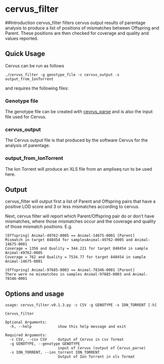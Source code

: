 # cervus_filter
##Introduction
cervus_filter filters cervus output results of parentage analysis to produce a list of positions of mismatches between Offspring and Parent. These positions are then checked for coverage and quality and values reported.

## Quick Usage
Cervus can be run as follows

`./cervus_filter -g genotype_file -c cervus_output -s output_from_IonTorrent`

and requires the following files:

### Genotype file
The genotype file can be created with [cevrus_parse](https://github.com/bogemad/cervus_parse) and is also the input file used for Cervus.

### cervus_output
The Cervus output file is that produced by the software Cervus for the analysis of parentage.

### output_from_IonTorrent
The Ion Torrent will produce an XLS file from an ampliseq run to be used here.

## Output

cervus_filter will output first a list of Parent and Offspring pairs that have a positive LOD score and 3 or less mismatches according to cervus.

Next, cervus filter will report which Parent/Offspring pair do or don't have mismatches, where those mismatches occur and the coverage and quality of those mismatch positions. E.g.

```
[Offspring] Animal-49762-0005 == Animal-14675-0001 [Parent]
Mismatch in target 848454 for samplesAnimal-49762-0005 and Animal-14675-0001
Coverage = 1356 and Quality = 344.221 for target 848454 in sample Animal-49762-0005
Coverage = 762 and Quality = 7534.77 for target 848454 in sample Animal-14675-0001

[Offspring] Animal-97685-0003 == Animal-78346-0001 [Parent]
There were no mismatches in samples Animal-97685-0003 and Animal-78346-0001
```

## Options and usage
```
usage: cervus_filter.v0.1.3.py -c CSV -g GENOTYPE -s ION_TORRENT [-h]

Cervus_filter

Optional Arguments:
  -h, --help            show this help message and exit

Required Arguments:
  -c CSV, --csv CSV     Output of Cervus in csv format
  -g GENOTYPE, --genotype GENOTYPE
                        input of Cervus (output of Cervus_parse)
  -s ION_TORRENT, --ion_torrent ION_TORRENT
                        Output of Ion Torrent in xls format
```
